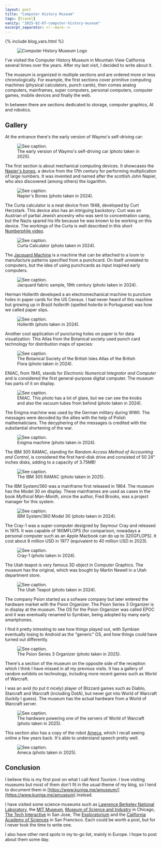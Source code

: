 ```yaml
---
layout: post
title: "Computer History Museum"
tags: [travel]
vanity: "2025-02-07-computer-history-museum"
excerpt_separator: <!--more-->
---
```


{% include blog_vars.html %}

<figure class="image_float_left">
  <img src="{{resources_path}}/chm.jpg" alt="Computer History Museum Logo" />
</figure>

I've visited the Computer History Museum in Mountain View California several times over the years. After my last visit, I decided to write about it.

<!--more-->

The museum is organized in multiple sections and are ordered more or less chronologically. For example, the first sections cover primitive computing machines (physical calculators, punch cards), then comes analog computers, mainframes, super computers, personal computers, computer games, mobile devices and finally the web.

In between there are sections dedicated to storage, computer graphics, AI and robotics.

## Gallery

At the entrance there's the early version of Waymo's self-driving car:

<figure class="center_children">
  <img src="{{resources_path}}/waymo.jpg" alt="See caption." />
  <figcaption>The early version of Waymo's self-driving car (photo taken in 2025).</figcaption>
</figure>

The first section is about mechanical computing devices. It showcases the [Napier's bones](https://en.wikipedia.org/wiki/Napier%27s_bones), a device from the 17th century for performing multiplication of large numbers. It was invented and named after the scottish John Napier, who also discovered (among others) the logarithm.

<figure class="center_children">
  <img src="{{resources_path}}/napier.jpg" alt="See caption." />
  <figcaption>Napier's Bones (photo taken in 2024).</figcaption>
</figure>

The Curta calculator is a neat device from 1948, developed by Curt Herzstark. This device also has an intriguing backstory: Curt was an Austrian of partial Jewish ancestry who was sent to concentration camp, but the Nazis spared his life because he was known to be working on this device. The workings of the Curta is well described in this short [Numberphile video](https://www.youtube.com/watch?v=ZDn_DDsBWws).

<figure class="center_children">
  <img src="{{resources_path}}/curta.jpg" alt="See caption." />
  <figcaption>Curta Calculator (photo taken in 2024).</figcaption>
</figure>


The [Jacquard Machine](https://en.wikipedia.org/wiki/Jacquard_machine) is a machine that can be attached to a loom to manufacture patterns specified from a punchcard. On itself unrelated to computers, but the idea of using punchcards as input inspired early computers.

<figure class="center_children">
  <img src="{{resources_path}}/jacquard.jpg" alt="See caption." />
  <figcaption>Jacquard fabric sample, 19th century (photo taken in 2024).</figcaption>
</figure>

Herman Hollerith developed a an electromechanical machine to puncture holes in paper cards for the US Census. I had never heard of this machine but growing up in Brazil *hollerith* (spelled *holerite* in Portuguese) was how we called paper slips.

<figure class="center_children">
  <img src="{{resources_path}}/hollerith.jpg" alt="See caption." />
  <figcaption>Hollerith (photo taken in 2024).</figcaption>
</figure>

Another cool application of puncturing holes on paper is for data visualization. This Atlas from the Botanical society used punch card technology for distribution maps of species:

<figure class="center_children">
  <img src="{{resources_path}}/atlas.jpg" alt="See caption." />
  <figcaption>The Botanical Society of the British Isles Atlas of the British Flora (photo taken in 2024).</figcaption>
</figure>

ENIAC, from 1945, stands for *Electronic Numerical Integrator and Computer* and is considered the first general-purpose digital computer. The museum has parts of it on display.

<figure class="center_children">
  <img src="{{resources_path}}/eniac.jpg" alt="See caption." />
  <figcaption>ENIAC. This photo has a lot of glare, but we can see the knobs and also the vacuum tubes from behind (photo taken in 2024).</figcaption>
</figure>

The Enigma machine was used by the German military during WWII. The messages were decoded by the allies with the help of Polish mathematicians. The decyphering of the messages is credited with the substiantial shortening of the war.

<figure class="center_children">
  <img src="{{resources_path}}/enigma.jpg" alt="See caption." />
  <figcaption>Enigma machine (photo taken in 2024).</figcaption>
</figure>

The IBM 305 RAMAC, standing for *Random Access Method of Accounting and Control*, is considered the first hard-disk drive and consisted of 50 24" inches disks, adding to a capacity of 3.75MB!

<figure class="center_children">
  <img src="{{resources_path}}/ramac.jpg" alt="See caption." />
  <figcaption>The IBM 305 RAMAC (photo taken in 2025).</figcaption>
</figure>

The IBM System/360 was a mainframe first released in 1964. The museum has the Model 30 on display. These mainframes are used as cases in the book *Mythical Man-Month*, since the author, Fred Brooks, was a project manager for this system.

<figure class="center_children">
  <img src="{{resources_path}}/ibm360.jpg" alt="See caption." />
  <figcaption>IBM System/360 Model 30 (photo taken in 2024).</figcaption>
</figure>


The Cray-1 was a super-computer designed by Seymour Cray and released in 1975. It was capable of 160MFLOPS (for comparison, nowadays a personal computer such as an Apple Macbook can do up to 320GFLOPS). It cost about 8 million USD in 1977 (equivalent to 40 million USD in 2023).

<figure class="center_children">
  <img src="{{resources_path}}/cray.jpg" alt="See caption." />
  <figcaption>Cray-1 (photo taken in 2024).</figcaption>
</figure>

The Utah teapot is very famous 3D object in Computer Graphics. The museum has the original, which was bought by Martin Newell in a Utah department store.

<figure class="center_children">
  <img src="{{resources_path}}/teapot.jpg" alt="See caption." />
  <figcaption>The Utah Teapot (photo taken in 2024).</figcaption>
</figure>

The company Psion started as a sofware company but later entered the hardware market with the Psion Organizer. The Psion Series 3 Organizer is in display at the museum. The OS for the Psion Organizer was called EPOC and it was eventually renamed to Symbian, being adopted by many early smartphones.

I find it pretty intresting to see how things played out, with Symbian eventually losing to Android as the "generic" OS, and how things could have turned out differently.

<figure class="center_children">
  <img src="{{resources_path}}/psion.jpg" alt="See caption." />
  <figcaption>The Psion Series 3 Organizer (photo taken in 2025).</figcaption>
</figure>

There's a section of the museum on the opposite side of the reception which I think I have missed in all my previous visits. It has a gallery of random exhibits on technology, including more recent games such as World of Warcraft.

I was an avid (to put it nicely) player of Blizzard games such as Diablo, Starcraft and Warcraft (including DotA), but never got into World of Warcraft (luckily I guess). The museum has the actual hardware from a World of Warcraft server.

<figure class="center_children">
  <img src="{{resources_path}}/wow.jpg" alt="See caption." />
  <figcaption>The hardware powering one of the servers of World of Warcraft (photo taken in 2025).</figcaption>
</figure>

This section also has a copy of the robot [Ameca](https://en.wikipedia.org/wiki/Ameca_(robot)), which I recall seeing online a few years back. It's able to understand speech pretty well.

<figure class="center_children">
  <img src="{{resources_path}}/ameca.jpg" alt="See caption." />
  <figcaption>Ameca (photo taken in 2025).</figcaption>
</figure>

## Conclusion

I believe this is my first post on what I call *Nerd Tourism*. I love visiting museums but most of them don't fit in the usual theme of my blog, so I tend to document them in [https://www.kuniga.me/amuseum/](https://www.kuniga.me/amuseum) instead.

I have visited some science museums such as [Lawrence Berkeley National Laboratory](https://en.wikipedia.org/wiki/Lawrence_Berkeley_National_Laboratory), the [MIT Museum](https://en.wikipedia.org/wiki/MIT_Museum), [Museum of Science and Industry](https://en.wikipedia.org/wiki/Museum_of_Science_and_Industry_(Chicago)) in Chicago, [The Tech Interactive](https://en.wikipedia.org/wiki/The_Tech_Interactive) in San Jose, The [Exploratorium](https://en.wikipedia.org/wiki/Exploratorium) and the [California Academy of Sciences](https://en.wikipedia.org/wiki/California_Academy_of_Sciences) in San Francisco. Each could be worth a post, but for I never took the time to write one.

I also have other nerd spots in my to-go list, mainly in Europe. I hope to post about them some day.
